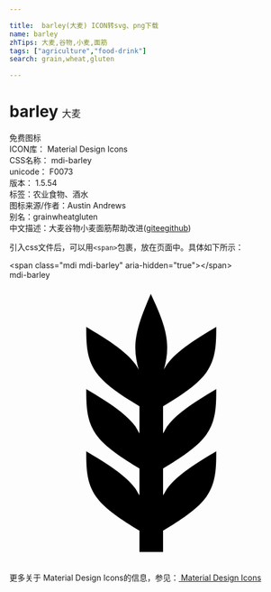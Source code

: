 ```yaml
---

title:  barley(大麦) ICON转svg、png下载
name: barley
zhTips: 大麦,谷物,小麦,面筋
tags: ["agriculture","food-drink"]
search: grain,wheat,gluten

---
```


# barley  <small style="font-size: 60%;font-weight: 100">大麦</small>


<div class="detail-page">
<p>
<span><span class="badge-success badge">免费图标</span> </span>
<br/>
<span>
ICON库：
<span class="badge-secondary badge">Material Design Icons</span> 
</span>
<br/>
<span>
CSS名称：
<span class="badge-secondary badge">mdi-barley</span> 
</span>
<br/>
<span>
unicode：
<span class="badge-secondary badge">F0073</span> 
<copy-btn content='F0073' btn-title=""></copy-btn>
<copy-btn :content='String.fromCodePoint(parseInt("F0073", 16))' btn-title="复制U"></copy-btn>
</span>
<br/>
<span>
版本：
<span class="badge-secondary badge">1.5.54</span> 
</span><br/><span>标签：<span class="badge-light badge"><router-link to="/tags/agriculture.html">农业</router-link></span><span class="badge-light badge"><router-link to="/tags/food-drink.html">食物、酒水</router-link></span></span>
<br/>
<span>图标来源/作者：<span class="badge-light badge">Austin Andrews</span></span> 
<br/>
<span>别名：<span class="badge-light badge">grain</span><span class="badge-light badge">wheat</span><span class="badge-light badge">gluten</span></span><br/><span class="zh-detail">中文描述：<span class="badge-primary badge">大麦</span><span class="badge-primary badge">谷物</span><span class="badge-primary badge">小麦</span><span class="badge-primary badge">面筋</span><span class="help-link"><span>帮助改进</span>(<a href="https://gitee.com/liuwave/icon-helper/edit/master/json/material/barley.json" target="_blank" rel="noopener noreferrer">gitee</a><a href="https://github.com/liuwave/icon-helper/edit/master/json/material/barley.json" target="_blank" rel="noopener noreferrer">github</a></span>)</span><br/>
</p>
</div>
<div class="alert alert-dark">
  <i class="mdi mdi-barley mdi-48px"></i>
  <i class="mdi mdi-barley mdi-36px"></i>
  <i class="mdi mdi-barley mdi-24px"></i>
  <i class="mdi mdi-barley mdi-18px"></i>
</div>
<div>
  <p>引入css文件后，可以用<code>&lt;span&gt;</code>包裹，放在页面中。具体如下所示：    
  </p>
  <div class="alert alert-primary" style="font-size: 14px">
    &lt;span class="mdi mdi-barley" aria-hidden="true"&gt;&lt;/span&gt;
    <copy-btn content='<span class="mdi mdi-barley" aria-hidden="true"></span>'></copy-btn>
  </div>
  <div class="alert alert-secondary">
    <i class="mdi mdi-barley"
    style="font-size: 24px"
    aria-hidden="true"></i> mdi-barley
    <copy-btn content="mdi-barley" btn-title="复制图标名称"></copy-btn>
  </div>
</div>
<div id="svg" class="svg-wrap">
<svg xmlns="http://www.w3.org/2000/svg" viewBox="0 0 24 24"><path d="M7.33,18.33C6.5,17.17 6.5,15.83 6.5,14.5C8.17,15.5 9.83,16.5 10.67,17.67L11,18.23V15.95C9.5,15.05 8.08,14.13 7.33,13.08C6.5,11.92 6.5,10.58 6.5,9.25C8.17,10.25 9.83,11.25 10.67,12.42L11,13V10.7C9.5,9.8 8.08,8.88 7.33,7.83C6.5,6.67 6.5,5.33 6.5,4C8.17,5 9.83,6 10.67,7.17C10.77,7.31 10.86,7.46 10.94,7.62C10.77,7 10.66,6.42 10.65,5.82C10.64,4.31 11.3,2.76 11.96,1.21C12.65,2.69 13.34,4.18 13.35,5.69C13.36,6.32 13.25,6.96 13.07,7.59C13.15,7.45 13.23,7.31 13.33,7.17C14.17,6 15.83,5 17.5,4C17.5,5.33 17.5,6.67 16.67,7.83C15.92,8.88 14.5,9.8 13,10.7V13L13.33,12.42C14.17,11.25 15.83,10.25 17.5,9.25C17.5,10.58 17.5,11.92 16.67,13.08C15.92,14.13 14.5,15.05 13,15.95V18.23L13.33,17.67C14.17,16.5 15.83,15.5 17.5,14.5C17.5,15.83 17.5,17.17 16.67,18.33C15.92,19.38 14.5,20.3 13,21.2V23H11V21.2C9.5,20.3 8.08,19.38 7.33,18.33Z" /></svg>
</div>
<detail full-name='mdi-barley'></detail>
    
<div><p>更多关于 Material Design Icons的信息，参见：<a target="_blank" href="https://iconhelper.cn/material.html"> Material Design Icons</a>
</p></div>
